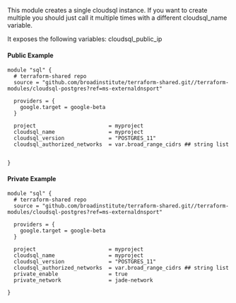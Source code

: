 This module creates a single cloudsql instance.  If you want to create multiple you should just call it multiple times with a different cloudsql_name variable.

It exposes the following variables:
   cloudsql_public_ip


####  Public Example
```
module "sql" {
  # terraform-shared repo
  source = "github.com/broadinstitute/terraform-shared.git//terraform-modules/cloudsql-postgres?ref=ms-externaldnsport"

  providers = {
    google.target = google-beta
  }

  project                       = myproject
  cloudsql_name                 = myproject
  cloudsql_version              = "POSTGRES_11"
  cloudsql_authorized_networks  = var.broad_range_cidrs ## string list


}

```
####  Private Example
```
module "sql" {
  # terraform-shared repo
  source = "github.com/broadinstitute/terraform-shared.git//terraform-modules/cloudsql-postgres?ref=ms-externaldnsport"

  providers = {
    google.target = google-beta
  }

  project                       = myproject
  cloudsql_name                 = myproject
  cloudsql_version              = "POSTGRES_11"
  cloudsql_authorized_networks  = var.broad_range_cidrs ## string list
  private_enable                = true
  private_network               = jade-network

}
```

